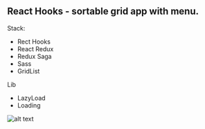## React Hooks - sortable grid app with menu.

Stack:

- Rect Hooks
- React Redux
- Redux Saga
- Sass
- GridList

Lib
- LazyLoad
- Loading


![alt text](https://i.ibb.co/HXtxm8C/screencapture-dazzling-wright-879976-netlify-2020-03-17-22-51-54.png)
